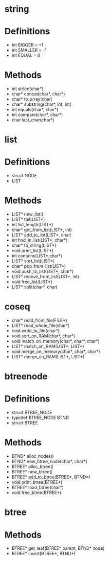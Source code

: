 # string

Definitions
===========

+ int BIGGER  = +1
+ int SMALLER = -1
+ int EQUAL   = 0

Methods
=======

+ int strlen(char*)
+ char* concat(char*, char*)
+ char* to_array(char)
+ char* substring(char*, int, int)
+ int equals(char*, char*)
+ int compare(char*, char*)
+ char last_char(char*)

# list

Definitions
===========

+ struct NODE
+ LIST

Methods
=======

+ LIST* new_list()
+ LIST* tail(LIST*)
+ int list_length(LIST*)
+ char* get_from_list(LIST*, int)
+ LIST* add_to_list(LIST*, char)
+ int find_in_list(LIST*, char*)
+ char* to_string(LIST*)
+ void print_list(LIST*)
+ int contains(LIST*,char*)
+ LIST* sort_list(LIST*)
+ char* pop_from_list(LIST*)
+ void push_to_list(LIST*, char*)
+ LIST* renove_from_list(LIST*, int)
+ void free_list(LIST*)
+ LIST* split(char*, char)

# coseq

+ char* read_from_file(FILE*)
+ LIST* read_whole_file(char*)
+ void write_to_file(char*)
+ void sort_on_RAM(char*, char*)
+ void match_on_memory(char*, char*, char*)
+ LIST* match_on_RAM(LIST*, LIST*)
+ void merge_on_memory(char*, char*, char*)
+ LIST* merge_on_RAM(LIST*, LIST*)

# btreenode

Definitions
===========

+ struct BTREE_NODE
+ typedef BTREE_NODE BTND
+ struct BTREE

Methods
=======

+ BTND* alloc_nodes()
+ BTND* new_btree_node(char*, char*)
+ BTREE* alloc_btree()
+ BTREE* new_btree()
+ BTREE* add_to_btree(BTREE*, BTND*)
+ void print_btree(BTREE*)
+ BTREE* load_btree(char*)
+ void free_btree(BTREE*)

# btree

Methods
=======

+ BTREE* get_leaf(BTREE* parent, BTND* node)
+ BTREE* insert(BTREE*, BTND*)
